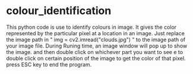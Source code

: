 # colour_identification
This python code is use to identify colours in image. It gives the color represented by the particular pixel at a location in an image. Just replace the image path in " img = cv2.imread("clouds.jpg") " to the image path of your image file. During Runing time, an image window will pop up to show the image. and then double click on whichever part you want to see e to double click on certain position of the image to get the color of that pixel.  press ESC key to end the  program.
